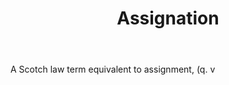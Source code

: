 ---
title: Assignation
permalink: "/definitions/assignation.html"
body: A Scotch law term equivalent to assignment, (q. v
published_at: '2018-07-07'
layout: post
---